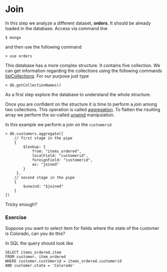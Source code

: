 # Join

In this step we analyze a different dataset, **orders**. It should
be already loaded in the database. 
Access
via command line
```
$ mongo
```
and then use the following command
```
> use orders
```

This database has a more complex structure.
It contains five collection. We can get information
regarding the collections using the following commands
[listCollections](https://docs.mongodb.com/manual/reference/command/listCollections/).
For our purpose just type
```
> db.getCollectionNames()
```

As a first step explore the database to understand the
whole structure.

Once you are confident on the structure it is time
to perform a *join* among two collections. This operation
is called [aggregation](https://docs.mongodb.com/manual/reference/operator/aggregation/lookup/).
To flatten the risulting array we perform the 
so-called [unwind](https://docs.mongodb.com/manual/reference/operator/aggregation/unwind/)
manipulation.

In this example we perform a join on the `customerid`
```
> db.customers.aggregate([
    // first stage in the pipe
    {
        $lookup: {
            from: "items_ordered",
            localField: "customerid",
            foreignField: "customerid",
            as: "joined"
        }
     },
    // second stage in the pipe
    {
        $unwind: "$joined"
    }   
])
```

Tricky enough? 

### Exercise

Suppose you want to select item for fields where the state
of the customer is Colorado, can you do this?

In SQL the query should look like
```postgres-psql
SELECT items_ordered.item 
FROM customer, item_ordered
WHERE customer.customerid = items_ordered.customerid
AND customer.state = 'Colorado'
```
